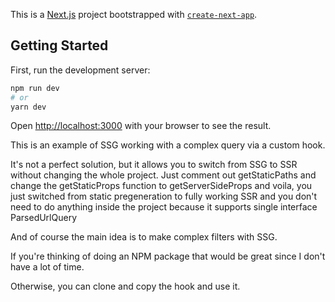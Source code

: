 This is a [Next.js](https://nextjs.org/) project bootstrapped with [`create-next-app`](https://github.com/vercel/next.js/tree/canary/packages/create-next-app).

## Getting Started

First, run the development server:

```bash
npm run dev
# or
yarn dev
```

Open [http://localhost:3000](http://localhost:3000) with your browser to see the result.

This is an example of SSG working with a complex query via a custom hook.

It's not a perfect solution, but it allows you to switch from SSG to SSR without changing the whole project. Just comment out getStaticPaths and change the getStaticProps function to getServerSideProps and voila, you just switched from static pregeneration to fully working SSR and you don't need to do anything inside the project because it supports single interface ParsedUrlQuery

And of course the main idea is to make complex filters with SSG.

If you're thinking of doing an NPM package that would be great since I don't have a lot of time.

Otherwise, you can clone and copy the hook and use it.

